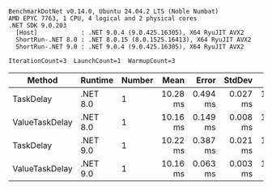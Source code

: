 ```

BenchmarkDotNet v0.14.0, Ubuntu 24.04.2 LTS (Noble Numbat)
AMD EPYC 7763, 1 CPU, 4 logical and 2 physical cores
.NET SDK 9.0.203
  [Host]            : .NET 9.0.4 (9.0.425.16305), X64 RyuJIT AVX2
  ShortRun-.NET 8.0 : .NET 8.0.15 (8.0.1525.16413), X64 RyuJIT AVX2
  ShortRun-.NET 9.0 : .NET 9.0.4 (9.0.425.16305), X64 RyuJIT AVX2

IterationCount=3  LaunchCount=1  WarmupCount=3  

```
| Method         | Runtime  | Number | Mean     | Error    | StdDev   | Min      | Max      | Allocated |
|--------------- |--------- |------- |---------:|---------:|---------:|---------:|---------:|----------:|
| TaskDelay      | .NET 8.0 | 1      | 10.28 ms | 0.494 ms | 0.027 ms | 10.25 ms | 10.30 ms |     352 B |
| ValueTaskDelay | .NET 8.0 | 1      | 10.16 ms | 0.149 ms | 0.008 ms | 10.15 ms | 10.16 ms |     128 B |
| TaskDelay      | .NET 9.0 | 1      | 10.22 ms | 0.387 ms | 0.021 ms | 10.21 ms | 10.24 ms |     348 B |
| ValueTaskDelay | .NET 9.0 | 1      | 10.16 ms | 0.063 ms | 0.003 ms | 10.16 ms | 10.16 ms |     128 B |
